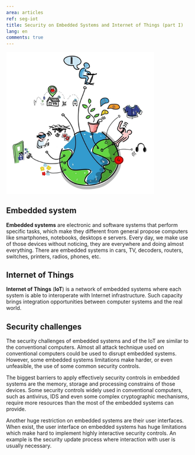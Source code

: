 ```yaml
---
area: articles
ref: seg-iot
title: Security on Embedded Systems and Internet of Things (part I)
lang: en
comments: true
---
```


<img src="/img/iot.jpg" style="width: 400px" />

## Embedded system

**Embedded systems** are electronic and software systems that perform specific tasks, which make they different from general propose computers like smartphones, notebooks, desktops e servers. Every day, we make use of those devices without noticing, they are everywhere and doing almost everything. There are embedded systems in cars, TV, decoders, routers, switches, printers, radios, phones, etc.

## Internet of Things 

**Internet of Things** (**IoT**) is a network of embedded systems where each system is able to interoperate with Internet infrastructure. Such capacity brings integration opportunities between computer systems and the real world.

## Security challenges

The security challenges of embedded systems and of the IoT are similar to the conventional computers. Almost all attack technique used on conventional computers could be used to disrupt embedded systems. However, some embedded systems limitations make harder, or even unfeasible, the use of some common security controls.

The biggest barriers to apply effectively security controls in embedded systems are the memory, storage and processing constrains of those devices. Some security controls widely used in conventional computers, such as antivirus, IDS and even some complex cryptographic mechanisms, require more resources than the most of the embedded systems can provide.

Another huge restriction on embedded systems are their user interfaces. When exist, the user interface on embedded systems has huge limitations which make hard to implement highly interactive security controls. An example is the security update process where interaction with user is usually necessary.


